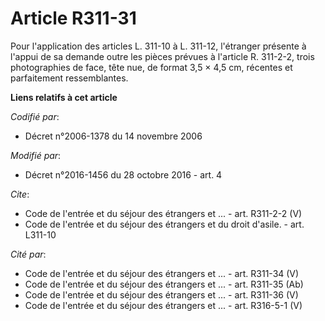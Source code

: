 # Article R311-31

Pour l'application des articles L. 311-10 à L. 311-12, l'étranger présente à l'appui de sa demande outre les pièces prévues à
l'article R. 311-2-2, trois photographies de face, tête nue, de format 3,5 × 4,5 cm, récentes et parfaitement ressemblantes.

**Liens relatifs à cet article**

_Codifié par_:

  - Décret n°2006-1378 du 14 novembre 2006

_Modifié par_:

  - Décret n°2016-1456 du 28 octobre 2016 - art. 4

_Cite_:

  - Code de l'entrée et du séjour des étrangers et ... - art. R311-2-2 (V)
  - Code de l'entrée et du séjour des étrangers et du droit d'asile. - art. L311-10

_Cité par_:

  - Code de l'entrée et du séjour des étrangers et ... - art. R311-34 (V)
  - Code de l'entrée et du séjour des étrangers et ... - art. R311-35 (Ab)
  - Code de l'entrée et du séjour des étrangers et ... - art. R311-36 (V)
  - Code de l'entrée et du séjour des étrangers et ... - art. R316-5-1 (V)
